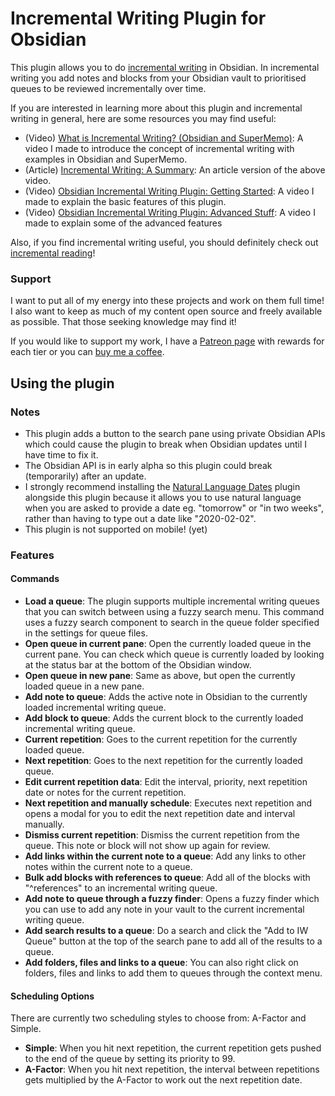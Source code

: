# Incremental Writing Plugin for Obsidian

This plugin allows you to do [incremental writing](https://supermemo.guru/wiki/Incremental_writing) in Obsidian. In incremental writing you add notes and blocks from your Obsidian vault to prioritised queues to be reviewed incrementally over time.

If you are interested in learning more about this plugin and incremental writing in general, here are some resources you may find useful:

- (Video) [What is Incremental Writing? (Obsidian and SuperMemo)](https://youtu.be/LLS_8Y744lk): A video I made to introduce the concept of incremental writing with examples in Obsidian and SuperMemo.
- (Article) [Incremental Writing: A Summary](https://www.experimental-learning.com/SimpleGuru/IncrementalWriting.md): An article version of the above video.
- (Video) [Obsidian Incremental Writing Plugin: Getting Started](https://youtu.be/bFF3umvXydQ): A video I made to explain the basic features of this plugin.
- (Video) [Obsidian Incremental Writing Plugin: Advanced Stuff](https://youtu.be/onvKkHQfOzU): A video I made to explain some of the advanced features

Also, if you find incremental writing useful, you should definitely check out [incremental reading](https://www.experimental-learning.com/en/SimpleGuru/IncrementalReading)!

### Support

I want to put all of my energy into these projects and work on them full time! I also want to keep as much of my content open source and freely available as possible. That those seeking knowledge may find it!

If you would like to support my work, I have a [Patreon page](https://www.patreon.com/experimental_learning) with rewards for each tier or you can [buy me a coffee](https://www.buymeacoffee.com/experilearning).

## Using the plugin

### Notes

- This plugin adds a button to the search pane using private Obsidian APIs which could cause the plugin to break when Obsidian updates until I have time to fix it.
- The Obsidian API is in early alpha so this plugin could break (temporarily) after an update.
- I strongly recommend installing the [Natural Language Dates](https://github.com/argenos/nldates-obsidian) plugin alongside this plugin because it allows you to use natural language when you are asked to provide a date eg. "tomorrow" or "in two weeks", rather than having to type out a date like "2020-02-02".
- This plugin is not supported on mobile! (yet)

### Features

#### Commands

- **Load a queue**: The plugin supports multiple incremental writing queues that you can switch between using a fuzzy search menu. This command uses a fuzzy search component to search in the queue folder specified in the settings for queue files.
- **Open queue in current pane**: Open the currently loaded queue in the current pane. You can check which queue is currently loaded by looking at the status bar at the bottom of the Obsidian window.
- **Open queue in new pane**: Same as above, but open the currently loaded queue in a new pane.
- **Add note to queue**: Adds the active note in Obsidian to the currently loaded incremental writing queue.
- **Add block to queue**: Adds the current block to the currently loaded incremental writing queue.
- **Current repetition**: Goes to the current repetition for the currently loaded queue.
- **Next repetition**: Goes to the next repetition for the currently loaded queue.
- **Edit current repetition data**: Edit the interval, priority, next repetition date or notes for the current repetition.
- **Next repetition and manually schedule**: Executes next repetition and opens a modal for you to edit the next repetition date and interval manually.
- **Dismiss current repetition**: Dismiss the current repetition from the queue. This note or block will not show up again for review.
- **Add links within the current note to a queue**: Add any links to other notes within the current note to a queue.
- **Bulk add blocks with references to queue**: Add all of the blocks with "^references" to an incremental writing queue.
- **Add note to queue through a fuzzy finder**: Opens a fuzzy finder which you can use to add any note in your vault to the current incremental writing queue.
- **Add search results to a queue**: Do a search and click the "Add to IW Queue" button at the top of the search pane to add all of the results to a queue.
- **Add folders, files and links to a queue**: You can also right click on folders, files and links to add them to queues through the context menu.

#### Scheduling Options

There are currently two scheduling styles to choose from: A-Factor and Simple.

- **Simple**: When you hit next repetition, the current repetition gets pushed to the end of the queue by setting its priority to 99.
- **A-Factor**: When you hit next repetition, the interval between repetitions gets multiplied by the A-Factor to work out the next repetition date.
